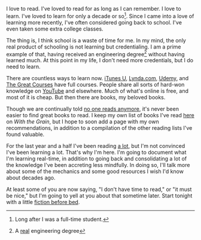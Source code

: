 I love to read. I've loved to read for as long as I can remember. I love to learn. I've loved to learn for only a decade or so[^1]. Since I came into a love of learning more recently, I've often considered going back to school. I've even taken some extra college classes.

The thing is, I think school is a waste of time for me. In my mind, the only real product of schooling is not learning but credentialing. I am a prime example of that, having received an engineering degree[^2] without having learned much. At this point in my life, I don't need more credentials, but I do need to learn.

There are countless ways to learn now. [iTunes U](https://itunes.apple.com/us/app/itunes-u/id490217893?mt=8), [Lynda.com](https://www.lynda.com/), [Udemy](https://about.udemy.com/), and [The Great Courses](https://www.thegreatcoursesplus.com/) have full courses. People share all sorts of hard-won knowledge on [YouTube](https://www.youtube.com/watch?v=9kyLY1xWrCI) and elsewhere. Much of what's online is free, and most of it is cheap. But then there are books, my beloved books. 

Though we are continually told [no one reads anymore](https://www.wired.com/2008/01/steve-jobs-peop/), it's never been easier to find great books to read. I keep my own list of books I've read [here](https://with.thegra.in/books) on *With the Grain*, but I hope to soon add a page with my own recommendations, in addition to a compilation of the other reading lists I've found valuable. 

For the last year and a half I've been reading [a lot](https://with.thegra.in/books), but I'm not convinced I've been learning a lot. That's why I'm here. I'm going to document what I'm learning real-time, in addition to going back and consolidating a lot of the knowledge I've been accreting less mindfully. In doing so, I'll talk more about some of the mechanics and some good resources I wish I'd know about decades ago. 

At least some of you are now saying, "I don't have time to read," or "it must be nice," but I'm going to yell at you about that sometime later. Start tonight with a little [fiction before bed](https://with.thegra.in/winding-down).

[^1]: Long after I was a full-time student.

[^2]: A [real](http://leancrew.com/all-this/2015/11/software-and-engineering/) engineering degree